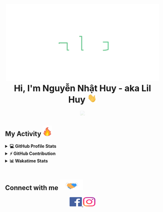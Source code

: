 <!-- Header -->
<h1 align="center">
  <img src="./images/logo.svg" width="500">
  <br>
  Hi, I'm Nguyễn Nhật Huy - aka Lil Huy <img src="./images/hi.gif" width="30px" height="30px">
</h1>

<!-- Signal -->
<p align="center" style="opacity: 0.1;">
  <img src="https://media.giphy.com/media/hlRzt8TxCNVcEZBt9w/giphy.gif" width="50">
</p>

<!-- My Activity -->
<h2>My Activity <img src="./images/github-stats.gif" height="35px"></h2>
<details> 
  <summary><b>💻 GitHub Profile Stats</b></summary>
  <br/>
  <p align="center">
    <img alt="Mosted used languages" src="https://github-readme-stats.vercel.app/api/top-langs/?username=oHTGo&layout=compact&theme=dark" height="192px"/>
    <br/>
	  <img src="https://github-readme-stats.vercel.app/api?username=oHTGo&show_icons=true&icon_color=ffffff&theme=dark" alt="oHTGo's Github Stats" height="192px"/>
    <br/>
    <b>Note:</b> Top languages is only a metric of the languages my public code consists of and doesn't reflect experience or skill level.
  </p>
</details>
<details>
  <summary><b>⚡ GitHub Contribution</b></summary>
  <br/>
  <p><img alt="oHTGo's GitHub Contribution" src="https://github.com/oHTGo/oHTGo/blob/snake/snake.svg"/></p>
  <br/>
</details>
<details> 
  <summary><b>📊 Wakatime Stats</b></summary>
  <br/>
<!--START_SECTION:waka-->
**I'm a Night 🦉**

```text
🌞 Morning    55 commits     ███░░░░░░░░░░░░░░░░░░░░░░   14.67%
🌆 Daytime    129 commits    ████████░░░░░░░░░░░░░░░░░   34.4%
🌃 Evening    156 commits    ██████████░░░░░░░░░░░░░░░   41.6%
🌙 Night      35 commits     ██░░░░░░░░░░░░░░░░░░░░░░░   9.33%

```

📅 **I'm Most Productive on Tuesday**

```text
Monday       62 commits     ████░░░░░░░░░░░░░░░░░░░░░   16.53%
Tuesday      71 commits     ████░░░░░░░░░░░░░░░░░░░░░   18.93%
Wednesday    48 commits     ███░░░░░░░░░░░░░░░░░░░░░░   12.8%
Thursday     30 commits     ██░░░░░░░░░░░░░░░░░░░░░░░   8.0%
Friday       38 commits     ██░░░░░░░░░░░░░░░░░░░░░░░   10.13%
Saturday     55 commits     ███░░░░░░░░░░░░░░░░░░░░░░   14.67%
Sunday       71 commits     ████░░░░░░░░░░░░░░░░░░░░░   18.93%

```

📊 **This Week I Spent My Time On**

```text
⌚︎ Time Zone: Asia/Ho_Chi_Minh

💬 Programming Languages:
Markdown                 23 mins             ███████████████░░░░░░░░░░   62.45%
YAML                     10 mins             ██████░░░░░░░░░░░░░░░░░░░   26.73%
XML                      4 mins              ██░░░░░░░░░░░░░░░░░░░░░░░   10.82%

🔥 Editors:
VS Code                  37 mins             █████████████████████████   100.0%

```

**I Mostly Code in JavaScript**

```text
JavaScript               5 repos             ███████████░░░░░░░░░░░░░░   45.45%
TypeScript               3 repos             ██████░░░░░░░░░░░░░░░░░░░   27.27%
HTML                     1 repo              ██░░░░░░░░░░░░░░░░░░░░░░░   9.09%
Go                       1 repo              ██░░░░░░░░░░░░░░░░░░░░░░░   9.09%
CSS                      1 repo              ██░░░░░░░░░░░░░░░░░░░░░░░   9.09%

```

<!--END_SECTION:waka-->
</details>
<br/>

<!-- Connection -->
<h2> Connect with me <img src="./images/handshake.gif" height="35px"></h2>
<p align="center">
  <a href="https://facebook.com/nguyennhathuy.orit" target="_blank">
    <code><img src="./images/facebook.svg" alt="nguyennhathuy.orit" height="30" width="40"/></code>
  </a>
  <a href="https://instagram.com/_n.huy.n_" target="_blank">
    <code><img src="./images/instagram.svg" alt="_n.huy.n_" height="30" width="40"/></code>
  </a>
</p>
